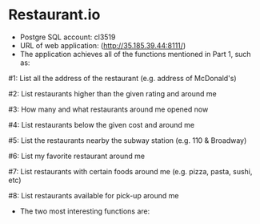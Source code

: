 # Restaurant.io
- Postgre SQL account: cl3519 
- URL of web application: (http://35.185.39.44:8111/)
- The application achieves all of the functions mentioned in Part 1, such as: 

#1: List all the address of the restaurant (e.g. address of McDonald's)

#2: List restaurants higher than the given rating and around me

#3: How many and what restaurants around me opened now

#4: List restaurants below the given cost and around me

#5: List the restaurants nearby the subway station (e.g. 110 & Broadway)

#6: List my favorite restaurant around me

#7: List restaurants with certain foods around me (e.g. pizza, pasta, sushi, etc)

#8: List restaurants available for pick-up around me

- The two most interesting functions are: 
